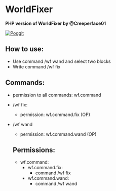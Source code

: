 # WorldFixer

**PHP version of WorldFixer by @Creeperface01**

[![Poggit](https://poggit.pmmp.io/ci.shield/CzechPMDevs/WorldFixer/WorldFixer)](https://poggit.pmmp.io/ci/CzechPMDevs/WorldFixer/WorldFixer)

## How to use:

- Use command /wf wand and select two blocks
- Write command /wf fix

## Commands:

- permission to all commands: wf.command

- /wf fix:
  - permission: wf.command.fix (OP)
- /wf wand
  - permission: wf.command.wand (OP)
  
  ## Permissions:
  
  - wf.command:
    - wf.command.fix:
      - command /wf fix
    - wf.command.wand:
      - command /wf wand
